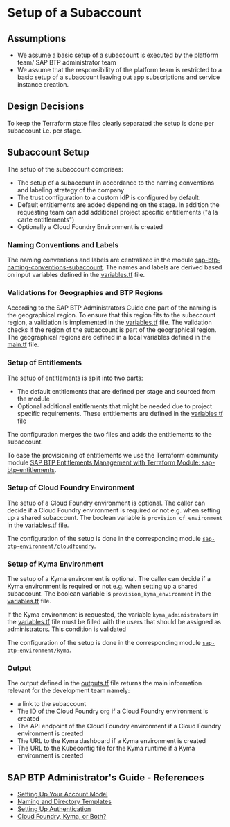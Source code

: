 # Setup of a Subaccount

## Assumptions

- We assume a basic setup of a subaccount is executed by the platform team/ SAP BTP administrator team
- We assume that the responsibility of the platform team is restricted to a basic setup of a subaccount leaving out app subscriptions and service instance creation.

## Design Decisions

To keep the Terraform state files clearly separated the setup is done per subaccount i.e. per stage.

## Subaccount Setup

The setup of the subaccount comprises:

- The setup of a subaccount in accordance to the naming conventions and labeling strategy of the company
- The trust configuration to a custom IdP is configured by default.
- Default entitlements are added depending on the stage. In addition the requesting team can add additional project specific entitlements ("à la carte entitlements")
- Optionally a Cloud Foundry Environment is created

### Naming Conventions and Labels

The naming conventions and labels are centralized in the module [sap-btp-naming-conventions-subaccount](../../modules/sap-btp-naming-conventions-subaccount/README.md). The names and labels are derived based on input variables defined in the [variables.tf](./variables.tf) file.

### Validations for Geographies and BTP Regions

According to the SAP BTP Administrators Guide one part of the naming is the geographical region. To ensure that this region fits to the subaccount region, a validation is implemented in the [variables.tf](./variables.tf) file. The validation checks if the region of the subaccount is part of the geographical region. The geographical regions are defined in a local variables defined in the [main.tf](main.tf) file.

### Setup of Entitlements

The setup of entitlements is split into two parts:

- The default entitlements that are defined per stage and sourced from the module [](../../modules/sap-btp-subaccount-default-entitlements/README.md)
- Optional additional entitlements that might be needed due to project specific requirements. These entitlements are defined in the [variables.tf](./variables.tf) file

The configuration merges the two files and adds the entitlements to the subaccount.

To ease the provisioning of entitlements we use the Terraform community module [SAP BTP Entitlements Management with Terraform Module: sap-btp-entitlements](https://registry.terraform.io/modules/aydin-ozcan/sap-btp-entitlements/btp/latest).

### Setup of Cloud Foundry Environment

The setup of a Cloud Foundry environment is optional. The caller can decide if a Cloud Foundry environment is required or not e.g. when setting up a shared subaccount. The boolean variable is `provision_cf_environment` in the [variables.tf](./variables.tf) file.

The configuration of the setup is done in the corresponding module [`sap-btp-environment/cloudfoundry`](../../modules/sap-btp-environment/cloudfoundry/README.md).

### Setup of Kyma Environment

The setup of a Kyma environment is optional. The caller can decide if a Kyma environment is required or not e.g. when setting up a shared subaccount. The boolean variable is `provision_kyma_environment` in the [variables.tf](./variables.tf) file.

If the Kyma environment is requested, the variable `kyma_administrators` in the [variables.tf](./variables.tf) file must be filled with the users that should be assigned as administrators. This condition is validated

The configuration of the setup is done in the corresponding module [`sap-btp-environment/kyma`](../../modules/sap-btp-environment/kyma/README.md).

### Output

The output defined in the [outputs.tf](./outputs.tf) file returns the main information relevant for the development team namely:

- a link to the subaccount
- The ID of the Cloud Foundry org if a Cloud Foundry environment is created
- The API endpoint of the Cloud Foundry environment if a Cloud Foundry environment is created
- The URL to the Kyma dashboard if a Kyma environment is created
- The URL to the Kubeconfig file for the Kyma runtime if a Kyma environment is created

## SAP BTP Administrator's Guide - References

- [Setting Up Your Account Model](https://help.sap.com/docs/btp/btp-admin-guide/setting-up-your-account-model)
- [Naming and Directory Templates](https://help.sap.com/docs/btp/btp-admin-guide/naming-directory-templates)
- [Setting Up Authentication](https://help.sap.com/docs/btp/btp-admin-guide/setting-up-authentication)
- [Cloud Foundry, Kyma, or Both?](https://help.sap.com/docs/btp/btp-admin-guide/cloudfoundry-kyma-or-both)
